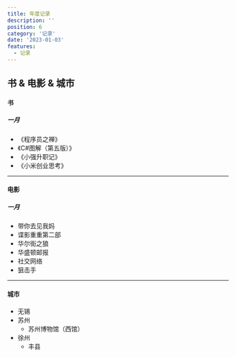 ```yaml
---
title: 年度记录
description: ''
position: 6
category: '记录'
date: '2023-01-03'
features:
  - 记录
---
```


## 书 & 电影 & 城市

#### 书

##### 一月

- 《程序员之禅》
- 《C#图解（第五版）》
- 《小强升职记》
- 《小米创业思考》

------

#### 电影

##### 一月

- 带你去见我妈
- 谍影重重第二部
- 华尔街之狼
- 华盛顿邮报
- 社交网络
- 狙击手


------

#### 城市

- 无锡
- 苏州
  - 苏州博物馆（西馆）
- 徐州
  - 丰县


